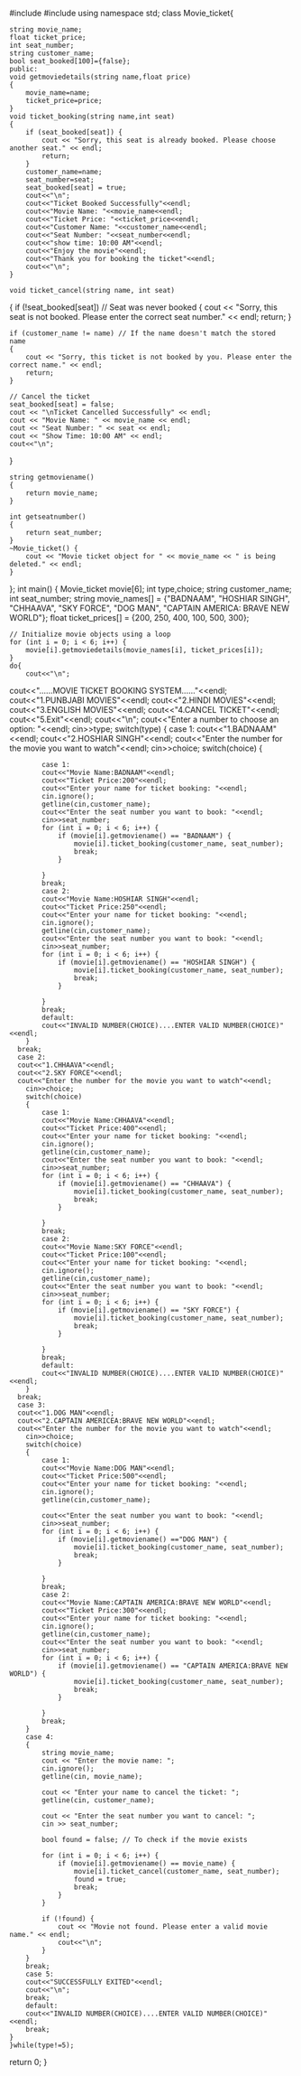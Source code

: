 #include<iostream>
#include<string>
using namespace std;
class Movie_ticket{

    string movie_name;
    float ticket_price;
    int seat_number;
    string customer_name;
    bool seat_booked[100]={false};
    public:
    void getmoviedetails(string name,float price)
    {
        movie_name=name;
        ticket_price=price;   
    }
    void ticket_booking(string name,int seat)
    {
        if (seat_booked[seat]) {
            cout << "Sorry, this seat is already booked. Please choose another seat." << endl;
            return;
        }
        customer_name=name;
        seat_number=seat;
        seat_booked[seat] = true; 
        cout<<"\n";
        cout<<"Ticket Booked Successfully"<<endl;
        cout<<"Movie Name: "<<movie_name<<endl;
        cout<<"Ticket Price: "<<ticket_price<<endl;
        cout<<"Customer Name: "<<customer_name<<endl;
        cout<<"Seat Number: "<<seat_number<<endl;
        cout<<"show time: 10:00 AM"<<endl;
        cout<<"Enjoy the movie"<<endl;
        cout<<"Thank you for booking the ticket"<<endl;
        cout<<"\n";
    }
    
    void ticket_cancel(string name, int seat)
{
    if (!seat_booked[seat])  // Seat was never booked
    {
        cout << "Sorry, this seat is not booked. Please enter the correct seat number." << endl;
        return;
    }

    if (customer_name != name) // If the name doesn't match the stored name
    {
        cout << "Sorry, this ticket is not booked by you. Please enter the correct name." << endl;
        return;
    }

    // Cancel the ticket
    seat_booked[seat] = false;
    cout << "\nTicket Cancelled Successfully" << endl;
    cout << "Movie Name: " << movie_name << endl;
    cout << "Seat Number: " << seat << endl;
    cout << "Show Time: 10:00 AM" << endl;
    cout<<"\n";
}

    string getmoviename()
    {
        return movie_name;
    }

    int getseatnumber()
    {
        return seat_number;
    }
    ~Movie_ticket() {
        cout << "Movie ticket object for " << movie_name << " is being deleted." << endl;
    }

};
int main()
{
    Movie_ticket movie[6]; 
    int type,choice;
    string customer_name;
    int seat_number;
    string movie_names[] = {"BADNAAM", "HOSHIAR SINGH", "CHHAAVA", "SKY FORCE", "DOG MAN", "CAPTAIN AMERICA: BRAVE NEW WORLD"};
    float ticket_prices[] = {200, 250, 400, 100, 500, 300};

    // Initialize movie objects using a loop
    for (int i = 0; i < 6; i++) {
        movie[i].getmoviedetails(movie_names[i], ticket_prices[i]);
    }
    do{
        cout<<"\n";
   cout<<"......MOVIE TICKET BOOKING SYSTEM......"<<endl;
   cout<<"1.PUNBJABI MOVIES"<<endl;
   cout<<"2.HINDI MOVIES"<<endl;
   cout<<"3.ENGLISH MOVIES"<<endl;
   cout<<"4.CANCEL TICKET"<<endl;
   cout<<"5.Exit"<<endl;
   cout<<"\n";
   cout<<"Enter a number to choose an option: "<<endl;
   cin>>type;
   switch(type)
   {
      case 1:
      cout<<"1.BADNAAM"<<endl;
      cout<<"2.HOSHIAR SINGH"<<endl;
      cout<<"Enter the number for the movie you want to watch"<<endl;
        cin>>choice;
        switch(choice)
        {
            
            case 1:
            cout<<"Movie Name:BADNAAM"<<endl;
            cout<<"Ticket Price:200"<<endl;
            cout<<"Enter your name for ticket booking: "<<endl;
            cin.ignore();
            getline(cin,customer_name);
            cout<<"Enter the seat number you want to book: "<<endl;
            cin>>seat_number;
            for (int i = 0; i < 6; i++) {
                if (movie[i].getmoviename() == "BADNAAM") {
                    movie[i].ticket_booking(customer_name, seat_number);
                    break;
                }
                
            }
            break;
            case 2:
            cout<<"Movie Name:HOSHIAR SINGH"<<endl;
            cout<<"Ticket Price:250"<<endl;
            cout<<"Enter your name for ticket booking: "<<endl;
            cin.ignore();
            getline(cin,customer_name);
            cout<<"Enter the seat number you want to book: "<<endl;
            cin>>seat_number; 
            for (int i = 0; i < 6; i++) {
                if (movie[i].getmoviename() == "HOSHIAR SINGH") {
                    movie[i].ticket_booking(customer_name, seat_number);
                    break;
                }
            
            }         
            break;
            default:
            cout<<"INVALID NUMBER(CHOICE)....ENTER VALID NUMBER(CHOICE)"<<endl;
        }
      break;
      case 2:
      cout<<"1.CHHAAVA"<<endl;
      cout<<"2.SKY FORCE"<<endl;
      cout<<"Enter the number for the movie you want to watch"<<endl;
        cin>>choice;
        switch(choice)
        {
            case 1:
            cout<<"Movie Name:CHHAAVA"<<endl;
            cout<<"Ticket Price:400"<<endl; 
            cout<<"Enter your name for ticket booking: "<<endl;
            cin.ignore();
            getline(cin,customer_name);
            cout<<"Enter the seat number you want to book: "<<endl;
            cin>>seat_number;  
            for (int i = 0; i < 6; i++) {
                if (movie[i].getmoviename() == "CHHAAVA") {
                    movie[i].ticket_booking(customer_name, seat_number);
                    break;
                }
                
            }        
            break;
            case 2:
            cout<<"Movie Name:SKY FORCE"<<endl;
            cout<<"Ticket Price:100"<<endl;
            cout<<"Enter your name for ticket booking: "<<endl;
            cin.ignore();
            getline(cin,customer_name);
            cout<<"Enter the seat number you want to book: "<<endl;
            cin>>seat_number; 
            for (int i = 0; i < 6; i++) {
                if (movie[i].getmoviename() == "SKY FORCE") {
                    movie[i].ticket_booking(customer_name, seat_number);
                    break;
                }
                
            }       
            break;
            default:
            cout<<"INVALID NUMBER(CHOICE)....ENTER VALID NUMBER(CHOICE)"<<endl;
        }
      break;
      case 3:
      cout<<"1.DOG MAN"<<endl;
      cout<<"2.CAPTAIN AMERICEA:BRAVE NEW WORLD"<<endl;
      cout<<"Enter the number for the movie you want to watch"<<endl;
        cin>>choice;
        switch(choice)
        {
            case 1:
            cout<<"Movie Name:DOG MAN"<<endl;
            cout<<"Ticket Price:500"<<endl;
            cout<<"Enter your name for ticket booking: "<<endl;
            cin.ignore();
            getline(cin,customer_name);
            
            cout<<"Enter the seat number you want to book: "<<endl;
            cin>>seat_number;
            for (int i = 0; i < 6; i++) {
                if (movie[i].getmoviename() =="DOG MAN") {
                    movie[i].ticket_booking(customer_name, seat_number);
                    break;
                }
                
            }
            break;
            case 2:
            cout<<"Movie Name:CAPTAIN AMERICA:BRAVE NEW WORLD"<<endl;
            cout<<"Ticket Price:300"<<endl;  
            cout<<"Enter your name for ticket booking: "<<endl;
            cin.ignore();
            getline(cin,customer_name);
            cout<<"Enter the seat number you want to book: "<<endl;
            cin>>seat_number;  
            for (int i = 0; i < 6; i++) {
                if (movie[i].getmoviename() == "CAPTAIN AMERICA:BRAVE NEW WORLD") {
                    movie[i].ticket_booking(customer_name, seat_number);
                    break;
                }
                
            }  
            break; 
        }
        case 4:
        {
            string movie_name;
            cout << "Enter the movie name: ";
            cin.ignore();
            getline(cin, movie_name);
    
            cout << "Enter your name to cancel the ticket: ";
            getline(cin, customer_name);
    
            cout << "Enter the seat number you want to cancel: ";
            cin >> seat_number;
    
            bool found = false; // To check if the movie exists
    
            for (int i = 0; i < 6; i++) {
                if (movie[i].getmoviename() == movie_name) {
                    movie[i].ticket_cancel(customer_name, seat_number);
                    found = true;
                    break;
                }
            }
    
            if (!found) {
                cout << "Movie not found. Please enter a valid movie name." << endl;
                cout<<"\n";
            }
        }
        break;
        case 5:
        cout<<"SUCCESSFULLY EXITED"<<endl;
        cout<<"\n";
        break;
        default:
        cout<<"INVALID NUMBER(CHOICE)....ENTER VALID NUMBER(CHOICE)"<<endl;
        break;
    }
    }while(type!=5);

   
return 0;
}

